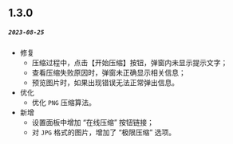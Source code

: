 
## 1.3.0
#####  `2023-08-25`

- 修复
    - 压缩过程中，点击【开始压缩】按钮，弹窗内未显示提示文字；
    - 查看压缩失败原因时，弹窗未正确显示相关信息；
    - 预览图片时，如果出现错误无法正常弹出信息。
- 优化
    - 优化 `PNG` 压缩算法。
- 新增
    - 设置面板中增加 “在线压缩” 按钮链接；
    - 对 `JPG` 格式的图片，增加了 “极限压缩” 选项。
